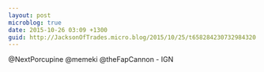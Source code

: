 ```yaml
---
layout: post
microblog: true
date: 2015-10-26 03:09 +1300
guid: http://JacksonOfTrades.micro.blog/2015/10/25/t658284230732984320.html
---
```

@NextPorcupine @memeki @theFapCannon - IGN
